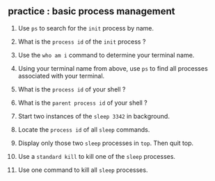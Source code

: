 ## practice : basic process management

1. Use `ps` to search for the `init` process by name.

2. What is the `process id` of the `init` process ?

3. Use the `who am i` command to determine your terminal name.

4. Using your terminal name from above, use `ps` to find all processes
associated with your terminal.

5. What is the `process id` of your shell ?

6. What is the `parent process id` of your shell ?

7. Start two instances of the `sleep 3342` in background.

8. Locate the `process id` of all `sleep` commands.

9. Display only those two `sleep` processes in `top`. Then quit top.

10. Use a `standard kill` to kill one of the `sleep` processes.

11. Use one command to kill all `sleep` processes.

